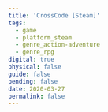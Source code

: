 ```yaml
---
title: 'CrossCode [Steam]'
tags:
  - game
  - platform_steam
  - genre_action-adventure
  - genre_rpg
digital: true
physical: false
guide: false
pending: false
date: 2020-03-27
permalink: false
---
```

